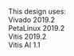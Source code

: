 This design uses:<br />
Vivado 2019.2<br />
PetaLinux 2019.2<br />
Vitis 2019.2<br />
Vitis AI 1.1<br />
